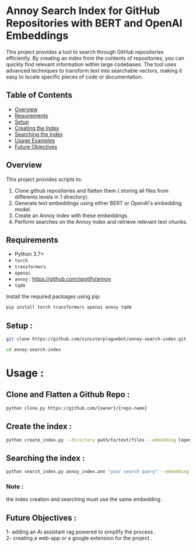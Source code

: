# Annoy Search Index for GitHub Repositories with BERT and OpenAI Embeddings

This project provides a tool to search through GitHub repositories efficiently. By creating an index from the contents of repositories, you can quickly find relevant information within large codebases. The tool uses advanced techniques to transform text into searchable vectors, making it easy to locate specific pieces of code or documentation.



## Table of Contents
- [Overview](#overview)
- [Requirements](#requirements)
- [Setup](#setup)
- [Creating the Index](#creating-the-index)
- [Searching the Index](#searching-the-index)
- [Usage Examples](#usage-examples)
- [Future Objectives](#future-objectives)


## Overview

This project provides scripts to:
1. Clone github repositories and flatten them ( storing all files from differents levels in 1 directory).
1. Generate text embeddings using either BERT or OpenAI's embedding model.
2. Create an Annoy index with these embeddings.
3. Perform searches on the Annoy index and retrieve relevant text chunks.

## Requirements

- Python 3.7+
- `torch`
- `transformers`
- `openai`
- `annoy`  : https://github.com/spotify/annoy
- `tqdm`

Install the required packages using pip:

```bash
pip install torch transformers openai annoy tqdm
```
## Setup :

```bash 
git clone https://github.com/sinisterplaguebot/annoy-search-index.git

cd annoy-search-index
```
# Usage :

## Clone and Flatten a Github Repo :

```bash
python clone.py https://github.com/{owner}/{repo-name}
```

## Create the index :
```bash
python create_index.py --directory path/to/text/files --embedding [openai|bert] --api_key your-openai-api-key
```
## Searching the index :
```bash
python search_index.py annoy_index.ann "your search query" --embedding [openai|bert] --api_key your-openai-api-key
```
### Note :
the index creation and searching  must use the same embedding .
## Future Objectives :
1- adding an Ai assistant rag powered to simplify the process .
<br>
2- creating a web-app or a google extension for the project .
